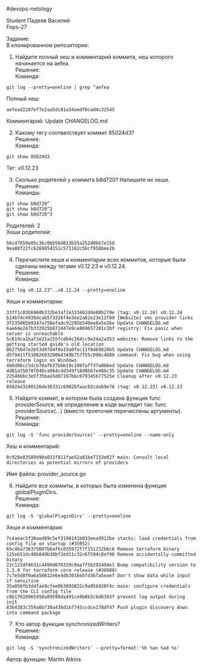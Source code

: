 #devops-netology

Student Падеев Василий  
Fops-27  

Задание:  
В клонированном репозитории:  

1. Найдите полный хеш и комментарий коммита, хеш которого начинается на aefea.  
Решение:  
Команда:  
```
git log --pretty=oneline | grep ^aefea  
```
Полный хеш:   
```
aefead2207ef7e2aa5dc81a34aedf0cad4c32545  
```
Комментарий: Update CHANGELOG.md  


2. Какому тегу соответствует коммит 85024d3?  
Решение:  
Команда:  
```
git show 85024d3  
```
Тег: v0.12.23  

3. Сколько родителей у коммита b8d720? Напишите их хеши.  
Решение:  
Команды:  
```
git show b8d720^  
git show b8d720^2  
git show b8d720^3  
```
Родителей: 2  
Хеши родителей:  
```
56cd7859e05c36c06b56d013b55a252d0bb7e158  
9ea88f22fc6269854151c571162c5bcf958bee2b  
```

4. Перечислите хеши и комментарии всех коммитов, которые были сделаны между тегами v0.12.23 и v0.12.24.  
Решение:  
Команда:  
```
git log v0.12.23^..v0.12.24 --pretty=oneline  
```
Хеши и комментарии:  
```
33ff1c03bb960b332be3af2e333462dde88b279e (tag: v0.12.24) v0.12.24  
b14b74c4939dcab573326f4e3ee2a62e23e12f89 [Website] vmc provider links  
3f235065b9347a758efadc92295b540ee0a5e26e Update CHANGELOG.md  
6ae64e247b332925b872447e9ce869657281c2bf registry: Fix panic when server is unreachable  
5c619ca1baf2e21a155fcdb4c264cc9e24a2a353 website: Remove links to the getting started guide's old location  
06275647e2b53d97d4f0a19a0fec11f6d69820b5 Update CHANGELOG.md  
d5f9411f5108260320064349b757f55c09bc4b80 command: Fix bug when using terraform login on Windows  
4b6d06cc5dcb78af637bbb19c198faff37a066ed Update CHANGELOG.md  
dd01a35078f040ca984cdd349f18d0b67e486c35 Update CHANGELOG.md  
225466bc3e5f35baa5d07197bbc079345b77525e Cleanup after v0.12.23 release  
85024d3100126de36331c6982bfaac02cdab9e76 (tag: v0.12.23) v0.12.23  
```

5. Найдите коммит, в котором была создана функция func providerSource, её определение в коде выглядит так: func providerSource(...) (вместо троеточия перечислены аргументы).  
Решение:  
Команда:  
```
git log -S 'func providerSource(' --pretty=oneline --name-only
```

Хеш и комментарий:  
```
8c928e83589d90a031f811fae52a81be7153e82f main: Consult local directories as potential mirrors of providers
```
Имя файла: provider_source.go  

6. Найдите все коммиты, в которых была изменена функция globalPluginDirs.  
Решение:  
Команда:  
```
git log -S 'globalPluginDirs' --pretty=oneline
```

Хеши и комментарии:  
```
7c4aeac5f30aed09c5ef3198141b033eea9912be stacks: load credentials from config file on startup (#35952)
65c4ba736375607b6af6c035972f7f151232b6c6 Remove terraform binary
125eb51dc40b049b38bf2ed11c32c6f594c8ef96 Remove accidentally-committed binary
22c121df8631c4499d070329c9aa7f5b291494e1 Bump compatibility version to 1.3.0 for terraform core release (#30988)
7c7e5d8f0a6a50812e6e4db3016ebfd36fa5eaef Don't show data while input if sensitive
35a058fb3ddfae9cfee0b3893822c9a95b920f4c main: configure credentials from the CLI config file
c0b17610965450a89598da491ce9b6b5cbd6393f prevent log output during init
8364383c359a6b738a436d1b7745ccdce178df47 Push plugin discovery down into command package
```
7. Кто автор функции synchronizedWriters?  
Решение:  
Команда:  
```
git log -S 'synchronizedWriters' --pretty=format:'%h %an %ad %s'
```

Автор функции: Martin Atkins   

